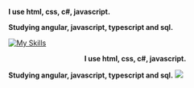 <strong>I use html, css, c#, javascript.

Studying angular, javascript, typescript and sql.</strong>

[![My Skills](https://skillicons.dev/icons?i=cs,html,css,bootstrap,js,angular)](https://skillicons.dev)
<p align="center">
  <strong>I use html, css, c#, javascript.

  Studying angular, javascript, typescript and sql.</strong>
  <a href="https://skillicons.dev">
    <img src="https://skillicons.dev/icons?i=cs,html,css,bootstrap,js,angular" />
  </a>
</p>
